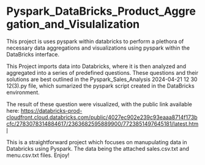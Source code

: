 # Pyspark_DataBricks_Product_Aggregation_and_Visulalization
This project is uses pyspark within databricks to perform a plethora of necessary data aggregations and visualizations using pyspark within the DataBricks interface.


This Project imports data into Databricks, where it is then analyzed and aggregated into a series of predefined questions. These questions and their solutions are best outlined in the Pyspark_Sales_Analysis 2024-04-21 12 30 12(3).py file, which sumarized the pyspark script created in the DataBricks environment.

 The result of these question were visualized, with the public link available here: 
 https://databricks-prod-cloudfront.cloud.databricks.com/public/4027ec902e239c93eaaa8714f173bcfc/2783078314884617/2363682595889900/7723851497645181/latest.html 

 This is a straightforward project which focuses on manupulating data in Databricks using Pyspark. The data being the attached sales.csv.txt and menu.csv.txt files. Enjoy!
 
